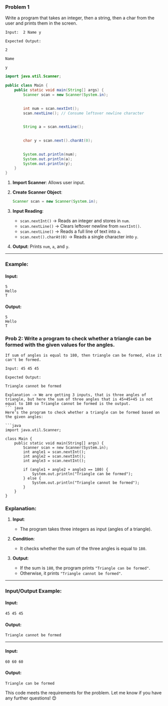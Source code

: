 
### Problem 1

Write a program that takes an integer, then a string, then a char from the user and prints them in the screen.

``` plaintext
Input:  2 Name y

Expected Output:

2

Name

y
```


``` java
import java.util.Scanner;

public class Main {
    public static void main(String[] args) {
        Scanner scan = new Scanner(System.in);

       
        int num = scan.nextInt();
        scan.nextLine(); // Consume leftover newline character

       
        String a = scan.nextLine();

       
        char y = scan.next().charAt(0);

        
        System.out.println(num);
        System.out.println(a);
        System.out.println(y);
    }
}

```

1. **Import Scanner**: Allows user input.

2. **Create Scanner Object**:
   ```java
   Scanner scan = new Scanner(System.in);
   ```

3. **Input Reading**:
   - `scan.nextInt()` → Reads an integer and stores in `num`.
   - `scan.nextLine()` → Clears leftover newline from `nextInt()`.
   - `scan.nextLine()` → Reads a full line of text into `a`.
   - `scan.next().charAt(0)` → Reads a single character into `y`.

4. **Output**:
   Prints `num`, `a`, and `y`.

---

### Example:

#### Input:
```
5
Hello
T
```

#### Output:
```
5
Hello
T
```

### Prob 2: Write a program to check whether a triangle can be formed with the given values for the angles.
``` plaintext
If sum of angles is equal to 180, then triangle can be formed, else it can't be formed.

Input: 45 45 45

Expected Output: 

Triangle cannot be formed

Explanation -> We are getting 3 inputs, that is three angles of triangle, but here the sum of three angles that is 45+45+45 is not equal to 180 so Triangle cannot be formed is the output.
``` java
Here’s the program to check whether a triangle can be formed based on the given angles:

```java
import java.util.Scanner;

class Main {
    public static void main(String[] args) {
        Scanner scan = new Scanner(System.in);
        int angle1 = scan.nextInt();
        int angle2 = scan.nextInt();
        int angle3 = scan.nextInt();

        if (angle1 + angle2 + angle3 == 180) {
            System.out.println("Triangle can be formed");
        } else {
            System.out.println("Triangle cannot be formed");
        }
    }
}
```


### Explanation:

1. **Input**:
   - The program takes three integers as input (angles of a triangle).

2. **Condition**:
   - It checks whether the sum of the three angles is equal to `180`.

3. **Output**:
   - If the sum is `180`, the program prints `"Triangle can be formed"`.
   - Otherwise, it prints `"Triangle cannot be formed"`.

---

### Input/Output Example:

#### Input:
```
45 45 45
```

#### Output:
```
Triangle cannot be formed
```

---

#### Input:
```
60 60 60
```

#### Output:
```
Triangle can be formed
```

This code meets the requirements for the problem. Let me know if you have any further questions! 😊
```


